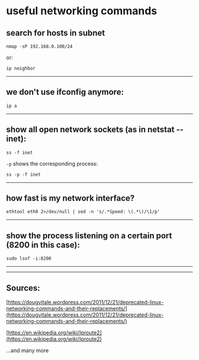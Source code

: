 # useful networking commands

## search for hosts in subnet
```
nmap -sP 192.168.0.100/24
```

or:

```
ip neighbor
```

-------------------------------------------------------------

## we don't use ifconfig anymore:

```
ip a
```

-------------------------------------------------------------

## show all open network sockets (as in netstat --inet):

```
ss -f inet
```

`-p` shows the corresponding process:

```
ss -p -f inet
```

-------------------------------------------------------------

## how fast is my network interface?

```
ethtool eth0 2>/dev/null | sed -n 's/.*Speed: \(.*\)/\1/p'
```

-------------------------------------------------------------

## show the process listening on a certain port (8200 in this case):

```
sudo lsof -i:8200
```

-------------------------------------------------------------


-------------------------------------------------------------
## Sources:

[https://dougvitale.wordpress.com/2011/12/21/deprecated-linux-networking-commands-and-their-replacements/](https://dougvitale.wordpress.com/2011/12/21/deprecated-linux-networking-commands-and-their-replacements/)

[https://en.wikipedia.org/wiki/Iproute2](https://en.wikipedia.org/wiki/Iproute2)

...and many more
